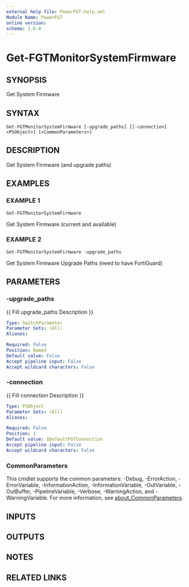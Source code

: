 ```yaml
---
external help file: PowerFGT-help.xml
Module Name: PowerFGT
online version:
schema: 2.0.0
---
```


# Get-FGTMonitorSystemFirmware

## SYNOPSIS
Get System Firmware

## SYNTAX

```
Get-FGTMonitorSystemFirmware [-upgrade_paths] [[-connection] <PSObject>] [<CommonParameters>]
```

## DESCRIPTION
Get System Firmware (and upgrade paths)

## EXAMPLES

### EXAMPLE 1
```
Get-FGTMonitorSystemFirmware
```

Get System Firmware (current and available)

### EXAMPLE 2
```
Get-FGTMonitorSystemFirmware -upgrade_paths
```

Get System Firmware Upgrade Paths (need to have FortiGuard)

## PARAMETERS

### -upgrade_paths
{{ Fill upgrade_paths Description }}

```yaml
Type: SwitchParameter
Parameter Sets: (All)
Aliases:

Required: False
Position: Named
Default value: False
Accept pipeline input: False
Accept wildcard characters: False
```

### -connection
{{ Fill connection Description }}

```yaml
Type: PSObject
Parameter Sets: (All)
Aliases:

Required: False
Position: 1
Default value: $DefaultFGTConnection
Accept pipeline input: False
Accept wildcard characters: False
```

### CommonParameters
This cmdlet supports the common parameters: -Debug, -ErrorAction, -ErrorVariable, -InformationAction, -InformationVariable, -OutVariable, -OutBuffer, -PipelineVariable, -Verbose, -WarningAction, and -WarningVariable. For more information, see [about_CommonParameters](http://go.microsoft.com/fwlink/?LinkID=113216).

## INPUTS

## OUTPUTS

## NOTES

## RELATED LINKS
